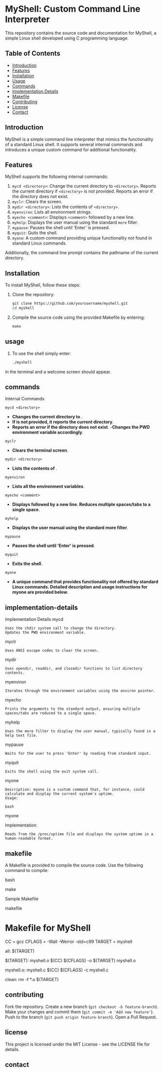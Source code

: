 # MyShell: Custom Command Line Interpreter

This repository contains the source code and documentation for MyShell, a simple Linux shell developed using C programming language.

## Table of Contents

- [Introduction](#introduction)
- [Features](#features)
- [Installation](#installation)
- [Usage](#usage)
- [Commands](#commands)
- [Implementation Details](#implementation-details)
- [Makefile](#makefile)
- [Contributing](#contributing)
- [License](#license)
- [Contact](#contact)

## Introduction

MyShell is a simple command line interpreter that mimics the functionality of a standard Linux shell. It supports several internal commands and introduces a unique custom command for additional functionality.

## Features

MyShell supports the following internal commands:

1. `mycd <directory>`: Change the current directory to `<directory>`. Reports the current directory if `<directory>` is not provided. Reports an error if the directory does not exist.
2. `myclr`: Clears the screen.
3. `mydir <directory>`: Lists the contents of `<directory>`.
4. `myenviron`: Lists all environment strings.
5. `myecho <comment>`: Displays `<comment>` followed by a new line.
6. `myhelp`: Displays the user manual using the standard `more` filter.
7. `mypause`: Pauses the shell until 'Enter' is pressed.
8. `myquit`: Quits the shell.
9. `myone`: A custom command providing unique functionality not found in standard Linux commands.

Additionally, the command line prompt contains the pathname of the current directory.

## Installation

To install MyShell, follow these steps:

1. Clone the repository:
   ```bash
   git clone https://github.com/yourusername/myshell.git
   cd myshell
2. Compile the source code using the provided Makefile by entering:
   ```bash
   make

## usage
1. To use the shell simply enter:
   ```bash
   ./myshell
in the terminal and a welcome screen should appear.

## commands
Internal Commands

`mycd <directory>`

 - **Changes the current directory to <directory>**.
 - **If <directory> is not provided, it reports the current directory**.
 - **Reports an error if the directory does not exist**.
 -**Changes the PWD environment variable accordingly**.

`myclr`

 - **Clears the terminal screen**.

`mydir <directory>`

 - **Lists the contents of <directory>**.

`myenviron`

 - **Lists all the environment variables**.

`myecho <comment>`

 - **Displays <comment> followed by a new line. Reduces multiple spaces/tabs to a single space**.

`myhelp`

 - **Displays the user manual using the standard more filter**.

`mypause`

 - **Pauses the shell until 'Enter' is pressed**.

`myquit`

 - **Exits the shell**.
 
`myone`
 - **A unique command that provides functionality not offered by standard Linux commands.
   Detailed description and usage instructions for myone are provided below**.
## implementation-details
Implementation Details
mycd

    Uses the chdir system call to change the directory.
    Updates the PWD environment variable.

myclr

    Uses ANSI escape codes to clear the screen.

mydir

    Uses opendir, readdir, and closedir functions to list directory contents.

myenviron

    Iterates through the environment variables using the environ pointer.

myecho

    Prints the arguments to the standard output, ensuring multiple spaces/tabs are reduced to a single space.

myhelp

    Uses the more filter to display the user manual, typically found in a help text file.

mypause

    Waits for the user to press 'Enter' by reading from standard input.

myquit

    Exits the shell using the exit system call.

myone

    Description: myone is a custom command that, for instance, could calculate and display the current system's uptime.
    Usage:

    bash

myone

Implementation:

    Reads from the /proc/uptime file and displays the system uptime in a human-readable format.
## makefile
A Makefile is provided to compile the source code. Use the following command to compile:

bash

make

Sample Makefile

makefile

# Makefile for MyShell

CC = gcc
CFLAGS = -Wall -Werror -std=c99
TARGET = myshell

all: $(TARGET)

$(TARGET): myshell.o
	$(CC) $(CFLAGS) -o $(TARGET) myshell.o

myshell.o: myshell.c
	$(CC) $(CFLAGS) -c myshell.c

clean:
	rm -f *.o $(TARGET)

## contributing
 Fork the repository.
 Create a new branch (`git checkout -b feature-branch`).
 Make your changes and commit them (`git commit -m 'Add new feature'`).
 Push to the branch (`git push origin feature-branch`).
 Open a Pull Request.

## license
This project is licensed under the MIT License - see the LICENSE file for details.
## contact

